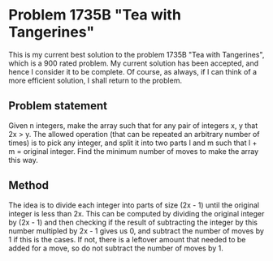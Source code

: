 # Problem 1735B "Tea with Tangerines"
This is my current best solution to the problem 1735B "Tea with Tangerines", which is a 900 rated problem. My current solution has been accepted, and hence I consider it to be complete. Of course, as always, if I can think of a more efficient solution, I shall return to the problem. 

## Problem statement
Given n integers, make the array such that for any pair of integers x, y that 2x > y. The allowed operation (that can be repeated an arbitrary number of times) is to pick any integer, and split it into two parts l and m such that l + m = original integer. Find the minimum number of moves to make the array this way.

## Method
The idea is to divide each integer into parts of size (2x - 1) until the original integer is less than 2x. This can be computed by dividing the original integer by (2x - 1) and then checking if the result of subtracting the integer by this number multipled by 2x - 1 gives us 0, and subtract the number of moves by 1 if this is the cases. If not, there is a leftover amount that needed to be added for a move, so do not subtract the number of moves by 1.